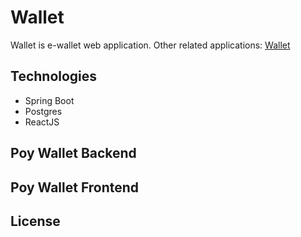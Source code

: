 # Wallet

Wallet is e-wallet web application. Other related applications: [Wallet](https://mrgsrylm/Wallet)

## Technologies

- Spring Boot
- Postgres
- ReactJS

## Poy Wallet Backend

## Poy Wallet Frontend

## License
